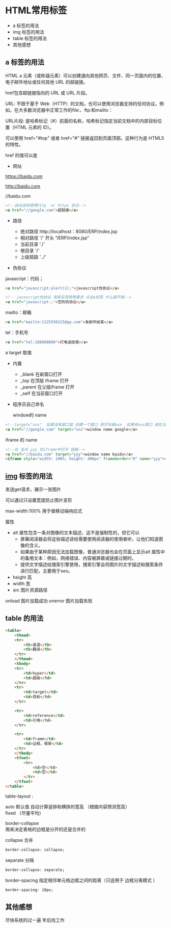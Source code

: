 # HTML常用标签

* a 标签的用法
* img 标签的用法
* table 标签的用法
* 其他感想


##  a 标签的用法
HTML a 元素（或称锚元素）可以创建通向其他网页、文件、同一页面内的位置、电子邮件地址或任何其他 URL 的超链接。

href包含超链接指向的 URL 或 URL 片段。

URL: 不限于基于 Web（HTTP）的文档，也可以使用浏览器支持的任何协议。例如，在大多数浏览器中正常工作的file:、ftp:和mailto：

URL片段: 是哈希标记（#）前面的名称，哈希标记指定当前文档中的内部目标位置（HTML 元素的 ID）。

可以使用 href="#top" 或者 href="#" 链接返回到页面顶部。这种行为是 HTML5 的特性。


href 的值可以是

* 网址

https://baidu.com

http://baidu.com

//baidu.com

```html
<!--自动选择使用http  or https 协议-->
<a href="//google.com">超链接</a>
```

* 路径
  * 绝对路径  http://localhost：8080/ERP/index.jsp
  * 相对路径  '/' 开头   “/ERP/index.jsp”
  * 当前目录  './'
  * 根目录    '/'
  * 上级陌路  '../'

* 伪协议

javascript：代码；
```html
<a href="javascript:alert(1);">javascript伪协议</a>

<!-- javascript伪协议 用来实现特殊需求 点击a标签 什么都不做-->
<a href="javascript:;">空的伪协议</a>
```

mailto：邮箱
```html
<a href="mailto:1125550225@qq.com">发邮件给某</a>
```
tel：手机号

```html
<a href="tel:188888888">打电话给我</a>
```

a target 取值

* 内置
  * _blank 在新窗口打开
  * _top 在顶层 iframe 打开
  * _parent 在父级iframe 打开
  * _self 在当前窗口打开
* 程序员自己命名
  
  
  window的 name 
```html
<!--target="xxx"  如果没有窗口就 创建一个窗口 把它叫做xxx  如果有xxx窗口 就在当前xxx窗口打开链接-->
<a href="//google.com" target="xxx">window name google</a>
```
iframe 的 name
```html
<!--在 名叫 yyy 的iframe中打开 链接-->
<a href="//baidu.com" target="yyy">window name baidu</a>
<iframe style="width: 100%; height: 400px" frameborder="0" name="yyy"></iframe>
```

##  [img](https://developer.mozilla.org/zh-CN/docs/Web/HTML/Element/img) 标签的用法
 发送get请求，展示一张图片

可以通过只设置宽度防止图片变形

max-width:100%  用于做移动端响应式

 属性
 * alt 属性包含一条对图像的文本描述，这不是强制性的，但它可以
   * 屏幕阅读器会将这些描述读给需要使用阅读器的使用者听，让他们知道图像的含义。
   * 如果由于某种原因无法加载图像，普通浏览器也会在页面上显示alt 属性中的备用文本：例如，网络错误、内容被屏蔽或链接过期时。
   * 提供文字描述给搜索引擎使用，搜索引擎会将图片的文字描述和搜索条件进行匹配，主要用于seo。
 * height 高
 * width 宽    
 * src  图片资源路径

onload 图片加载成功
onerror 图片加载失败

## table 的用法

```html
<table>
    <thead>
    <tr>
        <th>英语</th>
        <th>翻译</th>
    </tr>
    </thead>
    <tbody>
    <tr>
        <td>hyper</td>
        <td>超级</td>
    </tr>
    <tr>
        <td>target</td>
        <td>目标</td>
    </tr>

    <tr>
        <td>reference</td>
        <td>引用</td>
    </tr>

    <tr>
        <td>frame</td>
        <td>边框，框架</td>
    </tr>
    </tbody>
    <tfoot>
        <tr>
            <td>空</td>
            <td>空</td>
        </tr>
    </tfoot>
</table>

```

table-layout : 

auto  默认值   自动计算竖排和横排的宽高 （根据内容预测宽高）   
fixed （尽量平均）

border-collapse   
用来决定表格的边框是分开的还是合并的

collapse 合并

```css
border-collapse: collapse;
```

separate 分隔

```css
border-collapse: separate;
```

border-spacing 
指定相邻单元格边框之间的距离（只适用于 边框分离模式 ）

```css 
border-spacing: 10px;
````

## 其他感想
尽快系统的过一遍 年后找工作